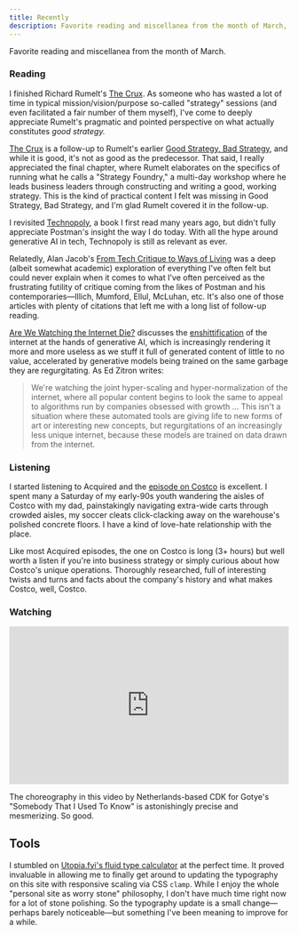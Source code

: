 ```yaml
---
title: Recently
description: Favorite reading and miscellanea from the month of March, 2024.
---
```


Favorite reading and miscellanea from the month of March.

### Reading
I finished Richard Rumelt's [The Crux](https://bookshop.org/p/books/the-crux-how-leaders-become-strategists-richard-p-rumelt/17411295). As someone who has wasted a lot of time in typical mission/vision/purpose so-called "strategy" sessions (and even facilitated a fair number of them myself), I've come to deeply appreciate Rumelt's pragmatic and pointed perspective on what actually constitutes *good strategy.* 

[The Crux](https://bookshop.org/p/books/the-crux-how-leaders-become-strategists-richard-p-rumelt/17411295) is a follow-up to Rumelt's earlier [Good Strategy, Bad Strategy](https://bookshop.org/p/books/good-strategy-bad-strategy-the-difference-and-why-it-matters-richard-rumelt/9791956), and while it is good, it's not as good as the predecessor. That said, I really appreciated the final chapter, where Rumelt elaborates on the specifics of running what he calls a "Strategy Foundry," a multi-day workshop where he leads business leaders through constructing and writing a good, working strategy. This is the kind of practical content I felt was missing in Good Strategy, Bad Strategy, and I'm glad Rumelt covered it in the follow-up.

I revisited [Technopoly](https://bookshop.org/p/books/technopoly-the-surrender-of-culture-to-technology-neil-postman/6718677), a book I first read many years ago, but didn't fully appreciate Postman's insight the way I do today. With all the hype around generative AI in tech, Technopoly is still as relevant as ever.

Relatedly, Alan Jacob's [From Tech Critique to Ways of Living](https://www.thenewatlantis.com/publications/from-tech-critique-to-ways-of-living) was a deep (albeit somewhat academic) exploration of everything I've often felt but could never explain when it comes to what I've often perceived as the frustrating futility of critique coming from the likes of Postman and his contemporaries—Illich, Mumford, Ellul, McLuhan, etc. It's also one of those articles with plenty of citations that left me with a long list of follow-up reading.

[Are We Watching the Internet Die?](https://www.wheresyoured.at/are-we-watching-the-internet-die/) discusses the [enshittification](https://en.wikipedia.org/wiki/Enshittification) of the internet at the hands of generative AI, which is increasingly rendering it more and more useless as we stuff it full of generated content of little to no value, accelerated by generative models being trained on the same garbage they are regurgitating. As Ed Zitron writes:

> We're watching the joint hyper-scaling and hyper-normalization of the internet, where all popular content begins to look the same to appeal to algorithms run by companies obsessed with growth ... This isn't a situation where these automated tools are giving life to new forms of art or interesting new concepts, but regurgitations of an increasingly less unique internet, because these models are trained on data drawn from the internet. 

### Listening
I started listening to Acquired and the [episode on Costco](https://www.acquired.fm/episodes/costco) is excellent. I spent many a Saturday of my early-90s youth wandering the aisles of Costco with my dad, painstakingly navigating extra-wide carts through crowded aisles, my soccer cleats click-clacking away on the warehouse's polished concrete floors. I have a kind of love-hate relationship with the place.

Like most Acquired episodes, the one on Costco is long (3+ hours) but well worth a listen if you're into business strategy or simply curious about how Costco's unique operations. Thoroughly researched, full of interesting twists and turns and facts about the company's history and what makes Costco, well, Costco.

### Watching
<iframe style="width: 100%; max-width: 100%; aspect-ratio: 16/9;" src="https://www.youtube.com/embed/REPPgPcw4hk?si=dwnsgdF82jXt2gb_" title="YouTube video player" frameborder="0" allow="accelerometer; autoplay; clipboard-write; encrypted-media; gyroscope; picture-in-picture; web-share" referrerpolicy="strict-origin-when-cross-origin" allowfullscreen></iframe>

The choreography in this video by Netherlands-based CDK for Gotye's "Somebody That I Used To Know" is astonishingly precise and mesmerizing. So good.

## Tools
I stumbled on [Utopia.fyi's fluid type calculator](https://utopia.fyi/type/) at the perfect time. It proved invaluable in allowing me to finally get around to updating the typography on this site with responsive scaling via CSS `clamp`. While I enjoy the whole "personal site as worry stone" philosophy, I don't have much time right now for a lot of stone polishing. So the typography update is a small change—perhaps barely noticeable—but something I've been meaning to improve for a while.